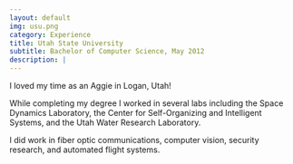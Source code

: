 ```yaml
---
layout: default
img: usu.png
category: Experience
title: Utah State University
subtitle: Bachelor of Computer Science, May 2012
description: |
---
```

I loved my time as an Aggie in Logan, Utah!

While completing my degree I worked in several labs including the Space Dynamics
Laboratory, the Center for Self-Organizing and Intelligent Systems, and the Utah Water
Research Laboratory.

I did work in fiber optic communications, computer vision, security research, and automated
flight systems.
